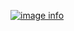 [![image info](https://raw.githubusercontent.com/user/repo/main/resources/main_window_600.png)](https://github.com/user/repo/blob/main/katana%20editor/Assets.xcassets/AppIcon.appiconset/KatanaEditor%201.png)
